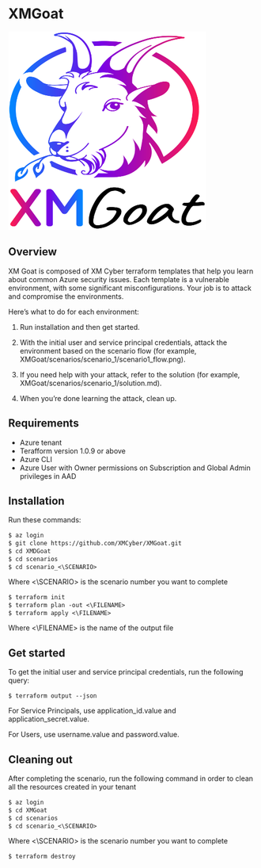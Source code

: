 # XMGoat 
<img src="https://github.com/XMCyber/XMGoat/blob/main/xmgoat.png" width="400" height="400">

## Overview
XM Goat is composed of XM Cyber terraform templates that help you learn about common Azure security issues. Each template is a vulnerable environment, with some significant misconfigurations. Your job is to attack and compromise the environments.

Here’s what to do for each environment:

1. Run installation and then get started.

2. With the initial user and service principal credentials, attack the environment based on the scenario flow (for example, XMGoat/scenarios/scenario_1/scenario1_flow.png).

3. If you need help with your attack, refer to the solution (for example, XMGoat/scenarios/scenario_1/solution.md).

4. When you’re done learning the attack, clean up.

## Requirements
* Azure tenant
* Terafform version 1.0.9 or above
* Azure CLI
* Azure User with Owner permissions on Subscription and Global Admin privileges in AAD

## Installation
Run these commands:
```
$ az login
$ git clone https://github.com/XMCyber/XMGoat.git
$ cd XMDGoat
$ cd scenarios
$ cd scenario_<\SCENARIO>
```
Where <\SCENARIO> is the scenario number you want to complete
```
$ terraform init
$ terraform plan -out <\FILENAME>
$ terraform apply <\FILENAME>
```
Where <\FILENAME> is the name of the output file

## Get started
To get the initial user and service principal credentials, run the following query:
```
$ terraform output --json
```
For Service Principals, use application_id.value and application_secret.value.

For Users, use username.value and password.value.

## Cleaning out
After completing the scenario, run the following command in order to clean all the resources created in your tenant
```
$ az login
$ cd XMGoat
$ cd scenarios
$ cd scenario_<\SCENARIO>
```
Where <\SCENARIO> is the scenario number you want to complete
```
$ terraform destroy
```
